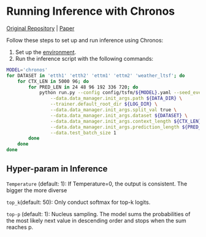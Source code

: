 # Running Inference with Chronos

[Original Repository](https://github.com/amazon-science/chronos-forecasting) | [Paper](https://arxiv.org/abs/2403.07815)

Follow these steps to set up and run inference using Chronos:

1. Set up the [environment](../README.md#results-reproduction).
2. Run the inference script with the following commands:

```bash
MODEL='chronos'
for DATASET in 'etth1' 'etth2' 'ettm1' 'ettm2' 'weather_ltsf'; do
    for CTX_LEN in 5000 96; do
        for PRED_LEN in 24 48 96 192 336 720; do
            python run.py --config config/tsfm/${MODEL}.yaml --seed_everything 0  \
                --data.data_manager.init_args.path ${DATA_DIR} \
                --trainer.default_root_dir ${LOG_DIR} \
                --data.data_manager.init_args.split_val true \
                --data.data_manager.init_args.dataset ${DATASET} \
                --data.data_manager.init_args.context_length ${CTX_LEN} \
                --data.data_manager.init_args.prediction_length ${PRED_LEN} \
                --data.test_batch_size 1
        done
    done
done
```


## Hyper-param in Inference


`Temperature` (default: 1): If Temperature=0, the output is consistent. The bigger the more diverse

`top_k`(default: 50): Only conduct softmax for top-k logits.

`top-p` (default: 1): Nucleus sampling. The model sums the probabilities of the most likely next value in descending order and stops when the sum reaches p.


